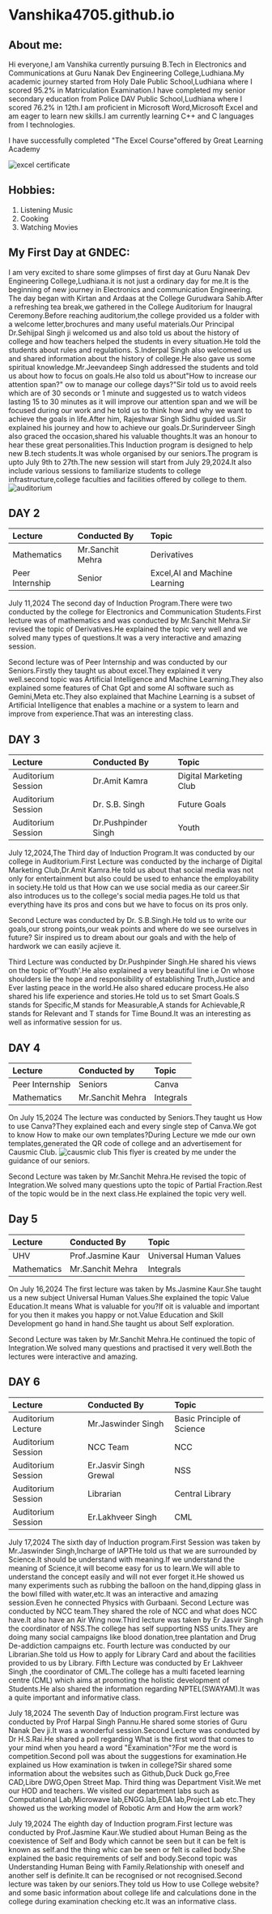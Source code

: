 # Vanshika4705.github.io
## About me:
Hi everyone,I am Vanshika currently pursuing B.Tech in Electronics and Communications at Guru Nanak Dev Engineering College,Ludhiana.My academic journey started from Holy Dale Public School,Ludhiana where I scored 95.2% in Matriculation Examination.I have completed my senior secondary education from Police DAV Public School,Ludhiana where I scored 76.2% in 12th.I am proficient in Microsoft Word,Microsoft Excel and am eager to learn new skills.I am currently learning C++ and C languages from I technologies. 


I have successfully completed "The Excel Course"offered by Great Learning Academy

![excel certificate](https://github.com/user-attachments/assets/7622951c-c87f-4849-99fa-dea994c1486c)

## Hobbies:
1. Listening Music
2. Cooking
3. Watching Movies

## My First Day at GNDEC:
I am very excited to share some glimpses of first day at Guru Nanak Dev Engineering College,Ludhiana.it is not just a ordinary day for me.It is the beginning of new journey in Electronics and communication Engineering.
The day began with Kirtan and Ardaas at the College Gurudwara Sahib.After a refreshing tea break,we gathered in the College Auditorium for Inaugral Ceremony.Before reaching auditorium,the college provided us a folder with a welcome letter,brochures and many useful materials.Our Principal Dr.Sehijpal Singh ji welcomed us and also told us about the history of college and how teachers helped the students in every situation.He told the students about rules and regulations. S.Inderpal Singh also welcomed us and shared information about the history of college.He also gave us some spiritual knowledge.Mr.Jeevandeep Singh addressed the students and told us about how to focus on goals.He also told us about"How to increase our attention span?"
ow to manage our college days?"Sir told us to avoid reels which are of 30 seconds or 1 minute and suggested us to watch videos lasting 15 to 30 minutes as it will improve our attention span and we will be focused during our work and he told us to think how and why we want to achieve the goals in life.After him, Rajeshwar Singh Sidhu guided us.Sir explained his journey and how to achieve our goals.Dr.Surinderveer Singh also graced the occasion,shared his valuable thoughts.It was an honour to hear these great personalities.This Induction program is designed to help new B.tech students.It was whole organised by our seniors.The program is upto July 9th to 27th.The new session will start from July 29,2024.It also include various sessions to familiarize students to college infrastructure,college faculties and facilities offered by college to them.
![auditorium](https://github.com/user-attachments/assets/57efa164-d0cc-4c15-8230-2913b02f5047)

## DAY 2

|Lecture|Conducted By|Topic|
| :----| :-----------| :------|
|Mathematics|Mr.Sanchit Mehra| Derivatives| 
|Peer Internship|Senior|Excel,AI and Machine Learning|

July 11,2024 The second day of Induction Program.There were two conducted by the college for Electronics and Communication Students.First lecture was of mathematics and was conducted by Mr.Sanchit Mehra.Sir revised the topic of Derivatives.He explained the topic very well and we solved many types of questions.It was a very interactive and amazing session.

Second lecture was of Peer Internship and was conducted by our Seniors.Firstly they taught us about excel.They explained it very well.second topic was Artificial Intelligence and Machine Learning.They also explained some features of Chat Gpt and some AI software such as Gemini,Meta etc.They also explained that Machine Learning is a subset of Artificial Intelligence that enables a machine or a system to learn and improve from experience.That was an interesting class.

## DAY 3

|Lecture|Conducted By|Topic|
| :----| :------------| :------|
|Auditorium Session|Dr.Amit Kamra|Digital Marketing Club|
|Auditorium Session|Dr. S.B. Singh|Future Goals|
|Auditorium Session|Dr.Pushpinder Singh|Youth|

July 12,2024,The Third day of Induction Program.It was conducted by our college in Auditorium.First Lecture was conducted by the incharge of Digital Marketing Club,Dr.Amit Kamra.He told us about that social media was not only for entertainment but also could be used to enhance the employability in society.He told us that How can we use social media as our career.Sir also introduces us to the college's social media pages.He
 told us that everything have its pros and cons but we have to focus on its pros only.

 Second Lecture was conducted by Dr. S.B.Singh.He told us to write our goals,our strong points,our weak points and where do we see ourselves in future? Sir inspired us to dream about our goals and with the help of hardwork we can easily acjieve it.

 Third Lecture was conducted by Dr.Pushpinder Singh.He shared his views on the topic of'Youth'.He also explained a very beautiful line i.e On whose shoulders lie the hope and responsibility of establishing Truth,Justice and Ever lasting peace in the world.He also shared educare process.He also shared his life experience and stories.He told us to set Smart Goals.S stands for Specific,M stands for Measurable,A stands for Achievable,R stands for Relevant and T stands for Time Bound.It was an interesting as well as informative session for us.

 ## DAY 4

 |Lecture|Conducted by|Topic|
 | :-----| :-----------| :--------|
 |Peer Internship|Seniors|Canva|
 |Mathematics|Mr.Sanchit Mehra|Integrals|

 On July 15,2024 The lecture was conducted by Seniors.They taught us How to use Canva?They explained each and every single step of Canva.We got to know  How to make our own templates?During Lecture we mde our own templates,generated the QR code of college and an advertisement for Causmic Club.
![causmic club](https://github.com/user-attachments/assets/f4857547-480e-41c6-be59-62ba3e78db21)
This flyer is created by me under the guidance of our seniors.

Second Lecture was taken by Mr.Sanchit Mehra.He revised the topic of Integration.We solved many questions upto the topic of Partial Fraction.Rest of the topic would be in the next class.He explained the topic very well.

## Day 5

|Lecture|Conducted By|Topic|
| :-----| :------------| :----------|
|UHV|Prof.Jasmine Kaur|Universal Human Values|
|Mathematics|Mr.Sanchit Mehra|Integrals|

On July 16,2024 The first lecture was taken by Ms.Jasmine Kaur.She taught us a new subject Universal Human Values.She explained the topic Value Education.It means What is valuable for you?If oit is valuable and important for you then it makes you happy or not.Value Education and Skill Development go hand in hand.She taught us about Self exploration.

Second Lecture was taken by Mr.Sanchit Mehra.He continued the topic of Integration.We solved many questions and practised it very well.Both the lectures were interactive and amazing.

## DAY 6

|Lecture|Conducted By|Topic|
| :-------| :------------| :---------|
|Auditorium Lecture|Mr.Jaswinder Singh|Basic Principle of Science|
|Auditorium Session|NCC Team|NCC|
|Auditorium Session|Er.Jasvir Singh Grewal|NSS|
|Auditorium Session|Librarian|Central Library|
|Auditorium Session|Er.Lakhveer Singh|CML|

July 17,2024 The sixth day of Induction program.First Session was taken by Mr.Jaswinder Singh,Incharge of IAPTHe told us that we are surrounded by Science.It should be understand with meaning.If we understand the meaning of Science,it will become easy for us to learn.We will able to understand the concept easily and will not ever forget it.He showed us many experiments such as rubbing the balloon on the hand,dipping glass in the bowl filled with water,etc.It was an interactive and amazing session.Even he connected Physics with Gurbaani. Second Lecture was conducted by NCC team.They shared the role of NCC and what does NCC have.It also have an Air Wing now.Third lecture was taken by Er Jasvir Singh the coordinator of NSS.The college has self supporting NSS units.They are doing many social campaigns like blood donation,tree plantation and Drug De-addiction campaigns etc.
Fourth lecture was conducted by our Librarian.She told us How to apply for Library Card and about the facilities provided to us by Library.
Fifth Lecture was conducted by Er Lakhveer Singh ,the coordinator of CML.The college has a multi faceted learning centre (CML) which aims at promoting the holistic development of Students.He also shared the information regarding NPTEL(SWAYAM).It was a quite important and informative class.












July 18,2024 The seventh Day of Induction program.First lecture was conducted by Prof Harpal Singh Pannu.He shared some stories of Guru Nanak Dev ji.It was a wonderful session.Second Lecture was conducted by Dr H.S.Rai.He shared a poll regarding What is the first word that comes to your mind when you heard a word "Examination"?For me the word is competition.Second poll was about the suggestions for examination.He explained us How examination is twken in college?Sir shared some information about the websites such as Github,Duck Duck go,Free CAD,Libre DWG,Open Street Map.
Third thing was Department Visit.We met our HOD and teachers. We visited our department labs such as Computational Lab,Microwave lab,ENGG.lab,EDA lab,Project Lab etc.They showed us the working model of Robotic Arm and How the arm work?







July 19,2024 The eighth day of Induction program.First lecture was conducted by Prof.Jasmine Kaur.We studied about Human Being as the coexistence of Self and Body which cannot be seen but it can be felt is known as self.and the thing whic can be seen or felt is called body.She explained the basic requirements of self and body.Second topic was Understanding Human Being with Family.Relationship with oneself and another self is definite.It can be recognised or not recognised.Second lecture was taken by our seniors.They told us How to use College website?and some basic information about college life and calculations done in the college during examination checking etc.It was an informative class.





 




